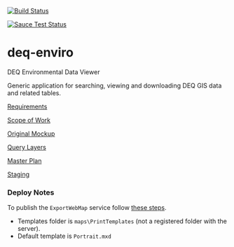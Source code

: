 [![Build Status](https://travis-ci.org/agrc/deq-enviro.png?branch=master)](https://travis-ci.org/agrc/deq-enviro)

[![Sauce Test Status](https://saucelabs.com/browser-matrix/agrc-deq-enviro.svg)](https://saucelabs.com/u/agrc-deq-enviro)

deq-enviro
==========

DEQ Environmental Data Viewer

Generic application for searching, viewing and downloading DEQ GIS data and related tables.

[Requirements](https://docs.google.com/a/utah.gov/document/d/1DteUr8h8sS1OfC3gq2OFbdQfpIGmP28btCX1HUIaXek/edit)

[Scope of Work](https://docs.google.com/a/utah.gov/document/d/1YdutJqTW8biPDDsbnjl3S3Z8549c0dP2Pnguzpx4zTk/edit)

[Original Mockup](http://share.flairbuilder.com/?sid=78HL8R2y89#)

[Query Layers](https://docs.google.com/a/utah.gov/spreadsheet/ccc?key=0Aqee4VOgQcXcdG9DQzFEYld6UUtWRU1kNG5PMWVEY1E&usp=drive_web)

[Master Plan](https://github.com/agrc/deq-enviro/wiki/Master-Plan)

[Staging](http://test.mapserv.utah.gov/deqenviro/)


### Deploy Notes

To publish the `ExportWebMap` service follow [these steps](http://resources.arcgis.com/en/help/main/10.2/index.html#//00570000009s000000).
- Templates folder is `maps\PrintTemplates` (not a registered folder with the server).
- Default template is `Portrait.mxd`